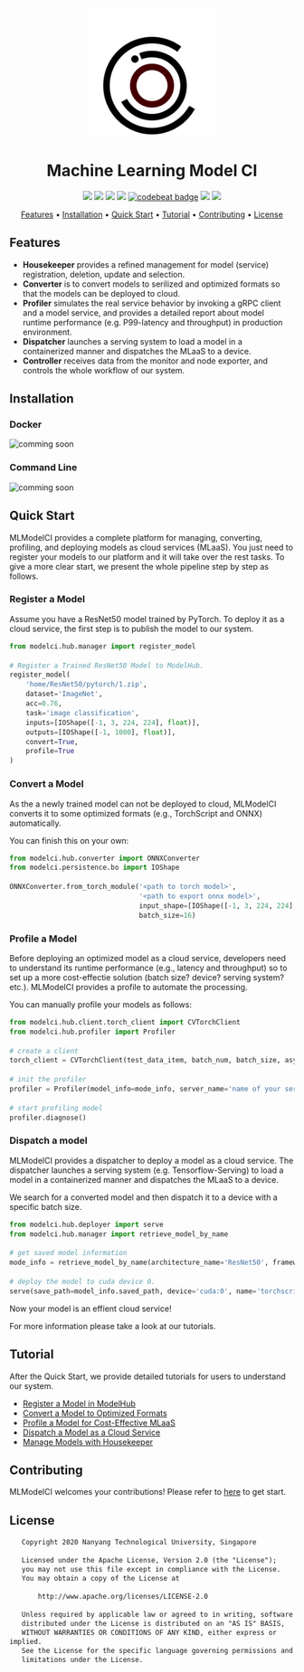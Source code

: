 <p align="center"> <img src="docs/img/iconv1.svg" width="230" alt="..."> </p>

<h1 align="center">
    Machine Learning Model CI
</h1>

<p align="center">
    <a href="https://www.python.org/downloads/release/python-370/" title="python version"><img src="https://img.shields.io/badge/Python-3.7%2B-blue.svg"></a>
    <a href="https://travis-ci.com/cap-ntu/ML-Model-CI" title="Build Status"><img src="https://travis-ci.com/cap-ntu/ML-Model-CI.svg?token=SvqJmaGbqAbwcc7DNkD2&branch=master"></a>
    <a href="https://app.fossa.com/projects/custom%2B8170%2Fgithub.com%2Fcap-ntu%2FML-Model-CI?ref=badge_shield" title="FOSSA Status"><img src="https://app.fossa.com/api/projects/custom%2B8170%2Fgithub.com%2Fcap-ntu%2FML-Model-CI.svg?type=shield"></a>
    <a href="https://www.codacy.com?utm_source=github.com&amp;utm_medium=referral&amp;utm_content=cap-ntu/ML-Model-CI&amp;utm_campaign=Badge_Grade" title="Codacy Badge"><img src="https://app.codacy.com/project/badge/Grade/bfb9f8b11d634602acd8b67484a43318"></a>
    <a href="https://codebeat.co/a/yizheng-huang/projects/github-com-cap-ntu-ml-model-ci-master"><img alt="codebeat badge" src="https://codebeat.co/badges/343cc340-21c6-4d34-ae2c-48a48e2862ba" /></a>
    <a href="https://github.com/cap-ntu/ML-Model-CI/graphs/commit-activity" title="Maintenance"><img src="https://img.shields.io/badge/Maintained%3F-YES-yellow.svg"></a>
    <a href="https://gitter.im/ML-Model-CI/community?utm_source=badge&utm_medium=badge&utm_campaign=pr-badge" title="Gitter"><img src="https://badges.gitter.im/ML-Model-CI/community.svg"></a>
</p>

<p align="center">
  <a href="#features">Features</a> •
  <a href="#installation">Installation</a> •
  <a href="#quick-start">Quick Start</a> •
  <a href="#tutorial">Tutorial</a> •
  <a href="#contributing">Contributing</a> •
  <a href="#license">License</a>
</p>

## Features

- **Housekeeper** provides a refined management for model (service) registration, deletion, update and selection.
- **Converter** is to convert models to serilized and optimized formats so that the models can be deployed to cloud.
- **Profiler** simulates the real service behavior by invoking a gRPC client and a model service, and provides a detailed report about model runtime performance (e.g. P99-latency and throughput) in production environment.
- **Dispatcher** launches a serving system to load a model in a containerized manner and dispatches the MLaaS to a device.
- **Controller** receives data from the monitor and node exporter, and controls the whole workflow of our system.

## Installation

### Docker

![comming soon](https://img.shields.io/badge/comming-soon-green.svg)

<!-- Please refer to [here](/intergration/README.md) for more information. -->

### Command Line  

![comming soon](https://img.shields.io/badge/comming-soon-green.svg)


## Quick Start

MLModelCI provides a complete platform for managing, converting, profiling, and deploying models as cloud services (MLaaS). You just need to register your models to our platform and it will take over the rest tasks. To give a more clear start, we present the whole pipeline step by step as follows.

### Register a Model 

Assume you have a ResNet50 model trained by PyTorch. To deploy it as a cloud service, the first step is to publish the model to our system.

```python
from modelci.hub.manager import register_model

# Register a Trained ResNet50 Model to ModelHub.
register_model(
    'home/ResNet50/pytorch/1.zip',
    dataset='ImageNet',
    acc=0.76,
    task='image classification',
    inputs=[IOShape([-1, 3, 224, 224], float)],
    outputs=[IOShape([-1, 1000], float)],
    convert=True,
    profile=True
)
```

### Convert a Model

As the a newly trained model can not be deployed to cloud, MLModelCI converts it to some optimized formats (e.g., TorchScript and ONNX) automatically.

You can finish this on your own:

```python 
from modelci.hub.converter import ONNXConverter
from modelci.persistence.bo import IOShape

ONNXConverter.from_torch_module('<path to torch model>', 
                                '<path to export onnx model>', 
                                input_shape=[IOShape([-1, 3, 224, 224], float)], 
                                batch_size=16)
```

### Profile a Model

Before deploying an optimized model as a cloud service, developers need to understand its runtime performance (e.g., latency and throughput) so to set up a more cost-effectie solution (batch size? device? serving system? etc.). MLModelCI provides a profile to automate the processing.

You can manually profile your models as follows:

```python 
from modelci.hub.client.torch_client import CVTorchClient
from modelci.hub.profiler import Profiler

# create a client
torch_client = CVTorchClient(test_data_item, batch_num, batch_size, asynchronous=False)

# init the profiler
profiler = Profiler(model_info=mode_info, server_name='name of your server', inspector=torch_client)

# start profiling model
profiler.diagnose()
```


### Dispatch a model

MLModelCI provides a dispatcher to deploy a model as a cloud service. The dispatcher launches a serving system (e.g. Tensorflow-Serving) to load a model in a containerized manner and dispatches the MLaaS to a device.

We search for a converted model and then dispatch it to a device with a specific batch size.

```python 
from modelci.hub.deployer import serve
from modelci.hub.manager import retrieve_model_by_name

# get saved model information
mode_info = retrieve_model_by_name(architecture_name='ResNet50', framework=Framework.PYTORCH, engine=Engine.TORCHSCRIPT)

# deploy the model to cuda device 0.
serve(save_path=model_info.saved_path, device='cuda:0', name='torchscript-serving', batch_size=16) 
```

Now your model is an effient cloud service!


For more information please take a look at our tutorials.


## Tutorial

After the Quick Start, we provide detailed tutorials for users to understand our system.

- [Register a Model in ModelHub](./docs/tutorial/register.md)
- [Convert a Model to Optimized Formats](./docs/tutorial/convert.md)
- [Profile a Model for Cost-Effective MLaaS](./docs/tutorial/profile.md)
- [Dispatch a Model as a Cloud Service](./docs/tutorial/retrieve-and-deploy.md)
- [Manage Models with Housekeeper](./docs/tutorial/housekeeper.md)

## Contributing

MLModelCI welcomes your contributions! Please refer to [here](.github/CONTRIBUTING.md) to get start.

## License
```
   Copyright 2020 Nanyang Technological University, Singapore

   Licensed under the Apache License, Version 2.0 (the "License");
   you may not use this file except in compliance with the License.
   You may obtain a copy of the License at

       http://www.apache.org/licenses/LICENSE-2.0

   Unless required by applicable law or agreed to in writing, software
   distributed under the License is distributed on an "AS IS" BASIS,
   WITHOUT WARRANTIES OR CONDITIONS OF ANY KIND, either express or implied.
   See the License for the specific language governing permissions and
   limitations under the License.
```
